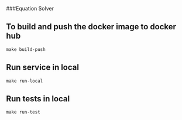 ###Equation Solver

## To build and push the docker image to docker hub
`make build-push`

## Run service in local
`make run-local`

## Run tests in local
`make run-test`

